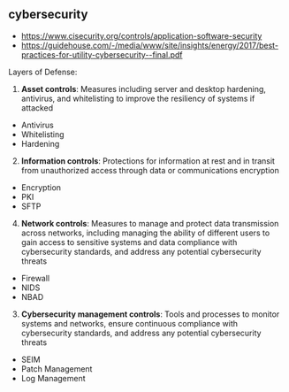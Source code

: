 ## cybersecurity
- https://www.cisecurity.org/controls/application-software-security
- https://guidehouse.com/-/media/www/site/insights/energy/2017/best-practices-for-utility-cybersecurity--final.pdf

Layers of Defense:
1. **Asset controls**: Measures including server and desktop hardening, antivirus, and whitelisting to improve the resiliency of systems if attacked
  - Antivirus
  - Whitelisting
  - Hardening
2. **Information controls**: Protections for information at rest and in transit from unauthorized access through data or communications encryption
  - Encryption
  - PKI
  - SFTP
4. **Network controls**: Measures to manage and protect data transmission across networks, including managing the ability of different users to gain access to sensitive systems and data compliance with cybersecurity standards, and address any potential cybersecurity threats
  - Firewall
  - NIDS
  - NBAD
3. **Cybersecurity management controls**: Tools and processes to monitor systems and networks, ensure continuous compliance with cybersecurity standards, and address any potential cybersecurity threats
  - SEIM
  - Patch Management
  - Log Management
